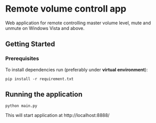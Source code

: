 # Remote volume controll app

Web application for remote controlling master volume level, mute and unmute on Windows Vista and above.

## Getting Started

### Prerequisites

To install dependencies run (preferably under **virtual environment**):

```
pip install -r requirement.txt
```

## Running the application

```
python main.py
```

This will start application at http://localhost:8888/
